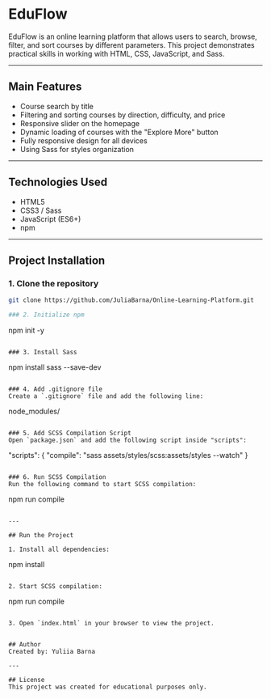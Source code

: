 # EduFlow 

EduFlow is an online learning platform that allows users to search, browse, filter, and sort courses by different parameters. This project demonstrates practical skills in working with HTML, CSS, JavaScript, and Sass.

---

## Main Features
- Course search by title
- Filtering and sorting courses by direction, difficulty, and price
- Responsive slider on the homepage
- Dynamic loading of courses with the "Explore More" button
- Fully responsive design for all devices
- Using Sass for styles organization

---

## Technologies Used
- HTML5
- CSS3 / Sass
- JavaScript (ES6+)
- npm

---

## Project Installation

### 1. Clone the repository
```bash
git clone https://github.com/JuliaBarna/Online-Learning-Platform.git

### 2. Initialize npm
```
npm init -y
```

### 3. Install Sass
```
npm install sass --save-dev
```

### 4. Add .gitignore file
Create a `.gitignore` file and add the following line:
```
node_modules/
```

### 5. Add SCSS Compilation Script
Open `package.json` and add the following script inside "scripts":
```
"scripts": {
  "compile": "sass assets/styles/scss:assets/styles --watch"
}
```

### 6. Run SCSS Compilation
Run the following command to start SCSS compilation:
```
npm run compile
```

---

## Run the Project

1. Install all dependencies:
```
npm install
```

2. Start SCSS compilation:
```
npm run compile
```

3. Open `index.html` in your browser to view the project.


## Author
Created by: Yuliia Barna

---

## License
This project was created for educational purposes only.
